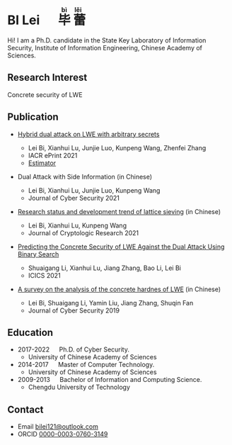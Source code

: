 
# BI Lei &emsp; <ruby>毕<rt>b&igrave;</rt> 蕾<rt>l&ecaron;i</rt></ruby>

Hi! I am a Ph.D. candidate in the State Key Laboratory of Information Security, Institute of Information Engineering, Chinese Academy of Sciences.

## Research Interest
Concrete security of LWE

## Publication

- [Hybrid dual attack on LWE with arbitrary secrets](https://eprint.iacr.org/2021/152)
  - Lei Bi, Xianhui Lu, Junjie Luo, Kunpeng Wang, Zhenfei Zhang
  - IACR ePrint 2021
  - [Estimator](https://github.com/BiLei121/hybrid-dual-estimator)

- Dual Attack with Side Information (in Chinese)
  - Lei Bi, Xianhui Lu, Junjie Luo, Kunpeng Wang
  - Journal of Cyber Security 2021

- [Research status and development trend of lattice sieving](http://www.jcr.cacrnet.org.cn/CN/Y2021/V8/I5/735) (in Chinese)
  - Lei Bi, Xianhui Lu, Kunpeng Wang
  - Journal of Cryptologic Research 2021

- [Predicting the Concrete Security of LWE Against the Dual Attack Using Binary Search](https://link.springer.com/chapter/10.1007%2F978-3-030-88052-1_16)
  - Shuaigang Li, Xianhui Lu, Jiang Zhang, Bao Li, Lei Bi
  - ICICS 2021

- [A survey on the analysis of the concrete hardnes of LWE](http://jcs.iie.ac.cn/xxaqxb/ch/reader/view_abstract.aspx?file_no=20190201&flag=1) (in Chinese)
  - Lei Bi, Shuaigang Li, Yamin Liu, Jiang Zhang, Shuqin Fan
  - Journal of Cyber Security 2019

## Education

- 2017-2022 &emsp; Ph.D. of Cyber Security.
  - University of Chinese Academy of Sciences
- 2014-2017 &emsp; Master of Computer Technology.
  - University of Chinese Academy of Sciences
- 2009-2013 &emsp; Bachelor of Information and Computing Science.
  - Chengdu University of Technology

## Contact
- Email <bilei121@outlook.com>
- ORCID [0000-0003-0760-3149](https://orcid.org/0000-0003-0760-3149)


